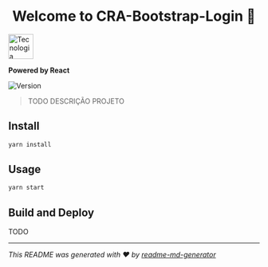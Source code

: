 <h1 align="center">Welcome to CRA-Bootstrap-Login 👋</h1>
<p>
  <img alt="Tecnologia" src="https://react-github-badge.netlify.app/assets/images/logo.5d5d9eef.svg" height="50px"/>
</p>
<p>
<b>Powered by React</b>
</p>

<p>
  <img alt="Version" src="https://img.shields.io/badge/version-0.1.0-blue.svg?cacheSeconds=2592000" />
</p>

> TODO DESCRIÇÃO PROJETO

## Install

```sh
yarn install
```

## Usage

```sh
yarn start
```

## Build and Deploy

TODO


***
_This README was generated with ❤️ by [readme-md-generator](https://github.com/kefranabg/readme-md-generator)_
